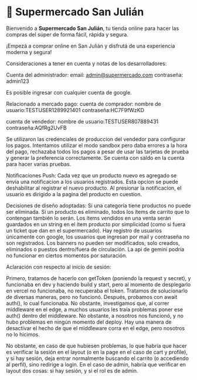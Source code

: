 # 🛒 Supermercado San Julián

Bienvenido a **Supermercado San Julián**, tu tienda online para hacer las compras del súper de forma fácil, rápida y segura.

¡Empezá a comprar online en San Julián y disfrutá de una experiencia moderna y segura!



Consideraciones a tener en cuenta y notas de los desarrolladores:

Cuenta del administrador:
email: admin@supermercado.com
contraseña: admin123

Es posible ingresar con cualquier cuenta de google.

Relacionado a mercado pago:
cuenta de comprador:
nombre de usuario:TESTUSER1289921401
contraseña:HC7F9fWzKD

cuenta de vendedor:
nombre de usuario:TESTUSER807889431
contraseña:AQfRg2UvFB

Se utilizaron las credenciales de produccion del vendedor para configurar los pagos.
Intentamos utilizar el modo sandbox pero daba errores a la hora del pago, rechazaba todos los pagos a pesar de usar las tarjetas de prueba y generar la preferencia correctamente.
Se cuenta con saldo en la cuenta para hacer varias pruebas.

Notificaciones Push:
Cada vez que un producto nuevo es agregado se envia una notificacion a los usuarios registrados. Esta opcion se puede deshabilitar al registrar el nuevo producto.
Al presionar la notificacion, el usuario es dirigido a la pagina del producto en cuestion.

Decisiones de diseño adoptadas:
Si una categoría tiene productos no puede ser eliminada.
Si un producto es eliminado, todos los ítems de carrito que lo contengan también lo serán.
Los ítems vendidos en una venta serán guardados en un string en el ítem producto por simplicidad (como si fuera un ticket que dan en el supermercado).
Hay registro de usuarios únicamente con google, los usuarios que ingresan por mail y contraseña no son registrados.
Los banners no pueden ser modificados, solo creados, eliminados o puestos dentro/fuera de circulación. 
La api de gemini podría no funcionar en ciertos momentos por saturación.

Aclaración con respecto al inicio de sesión:

Primero, tratamos de hacerlo con getToken (poniendo la request y secret), y funcionaba en dev y haciendo build y start, pero al momento de desplegarlo en vercel no funcionaba, no recuperaba el token. Tratamos de solucionarlo de diversas maneras, pero no funcionó. 
Después, probamos con await auth(), lo cual funcionaba. No obstante, investigamos que, al correr middleware en el edge, a muchos usuarios les traía problemas poner ese auth() dentro del middleware. No obstante, a nosotros nos funcionó, y no hubo problemas en ningún momento del deploy. Hay una manera de desactivar el hecho de que el middleware corra en el edge, pero nosotros no lo hicimos. 

No obstante, en caso de que hubiesen problemas, lo que habría que hacer es verificar la sesión en el layout (o en la page en el caso de cart y profile), y si hay sesión, deja entrar normalmente buscando el carrito (o accediendo al perfil), sino redirige a login. En el caso de admin, habría que verificar en layout dos cosas: si hay sesión, y si el rol es de admin. 